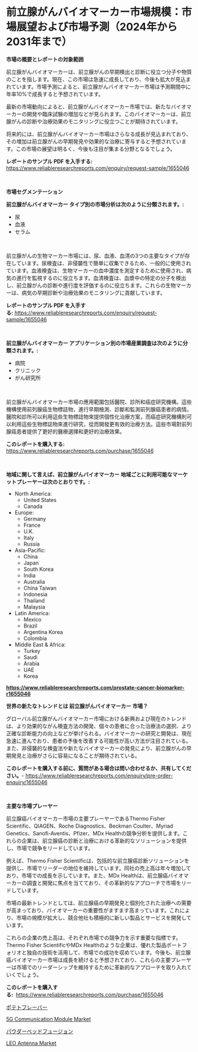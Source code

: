 <p><h1>前立腺がんバイオマーカー市場規模：市場展望および市場予測（2024年から2031年まで）</h1></p><p><strong>市場の概要とレポートの対象範囲</strong></p>
<p><p>前立腺がんバイオマーカーは、前立腺がんの早期検出と診断に役立つ分子や物質のことを指します。現在、この市場は急速に成長しており、今後も拡大が見込まれています。市場予測によると、前立腺がんバイオマーカー市場は予測期間中に年率10%で成長すると予想されています。</p><p>最新の市場動向によると、前立腺がんバイオマーカー市場では、新たなバイオマーカーの開発や臨床試験の増加などが見られます。このバイオマーカーは、前立腺がんの診断や治療効果のモニタリングに役立つことが期待されています。</p><p>将来的には、前立腺がんバイオマーカー市場はさらなる成長が見込まれており、その増加は前立腺がんの早期発見や効果的な治療に寄与すると予想されています。この市場の展望は明るく、今後も注目が集まる分野となるでしょう。</p></p>
<p><strong>レポートのサンプル PDF を入手する:</strong> <a href="https://www.reliableresearchreports.com/enquiry/request-sample/1655046">https://www.reliableresearchreports.com/enquiry/request-sample/1655046</a></p>
<p>&nbsp;</p>
<p><strong>市場セグメンテーション</strong></p>
<p><strong>前立腺がんバイオマーカー タイプ別の市場分析は次のように分類されます。:</strong></p>
<p><ul><li>尿</li><li>血液</li><li>セラム</li></ul></p>
<p>&nbsp;</p>
<p><p>前立腺がんの生物マーカー市場には、尿、血液、血清の3つの主要なタイプが存在しています。尿検査は、非侵襲性で簡単に収集できるため、一般的に使用されています。血液検査は、生物マーカーの血中濃度を測定するために使用され、病気の進行を監視するのに役立ちます。血清検査は、血漿中の特定の分子を検出し、前立腺がんの診断や進行度を評価するのに役立ちます。これらの生物マーカーは、病気の早期診断や治療効果のモニタリングに貢献しています。</p></p>
<p><strong>レポートのサンプル PDF を入手する:</strong>&nbsp;<a href="https://www.reliableresearchreports.com/enquiry/request-sample/1655046">https://www.reliableresearchreports.com/enquiry/request-sample/1655046</a></p>
<p>&nbsp;</p>
<p><strong> 前立腺がんバイオマーカー アプリケーション別の市場産業調査は次のように分類されます。:</strong></p>
<p><ul><li>病院</li><li>クリニック</li><li>がん研究所</li></ul></p>
<p>&nbsp;</p>
<p><p>前立腺がんバイオマーカー市場の應用範圍包括醫院、診所和癌症研究機構。這些機構使用前列腺癌生物標誌物，進行早期檢測、診斷和監測前列腺癌患者的病情。醫院和診所可以利用這些生物標誌物來提供個性化治療方案，而癌症研究機構則可以利用這些生物標誌物來進行研究，從而開發更有效的治療方法。這些市場對前列腺癌患者提供了更好的醫療選擇和更好的治療效果。</p></p>
<p><strong>このレポートを購入する:</strong>&nbsp; <a href="https://www.reliableresearchreports.com/purchase/1655046">https://www.reliableresearchreports.com/purchase/1655046</a></p>
<p>&nbsp;</p>
<p><strong>地域に関して言えば、前立腺がんバイオマーカー 地域ごとに利用可能なマーケットプレーヤーは次のとおりです。:</strong></p>
<p><ul>
    <li>
        North America:
        <ul>
            <li>United States</li>
            <li>Canada</li>
        </ul>
    </li>
    <li>
        Europe:
        <ul>
            <li>Germany</li>
            <li>France</li>
            <li>U.K.</li>
            <li>Italy</li>
            <li>Russia</li>
        </ul>
    </li>
    <li>
        Asia-Pacific:
        <ul>
            <li>China</li>
            <li>Japan</li>
            <li>South Korea</li>
            <li>India</li>
            <li>Australia</li>
            <li>China Taiwan</li>
            <li>Indonesia</li>
            <li>Thailand</li>
            <li>Malaysia</li>
        </ul>
    </li>
    <li>
        Latin America:
        <ul>
            <li>Mexico</li>
            <li>Brazil</li>
            <li>Argentina Korea</li>
            <li>Colombia</li>
        </ul>
    </li>
    <li>
        Middle East & Africa:
        <ul>
            <li>Turkey</li>
            <li>Saudi</li>
            <li>Arabia</li>
            <li>UAE</li>
            <li>Korea</li>
        </ul>
    </li>
    </ul></p>
<p><strong><a href="https://www.reliableresearchreports.com/prostate-cancer-biomarker-r1655046">https://www.reliableresearchreports.com/prostate-cancer-biomarker-r1655046</a></strong>&nbsp;</p>
<p><strong>世界の新たなトレンドとは 前立腺がんバイオマーカー 市場？</strong></p>
<p><p>グローバル前立腺がんバイオマーカー市場における新興および現在のトレンドは、より効果的ながん検査方法の開発、個々の患者に合った治療法の選択、より正確な診断能力の向上などが挙げられる。バイオマーカーの研究と開発は、現在急速に進んでおり、患者の予後を改善する可能性が高い方法が注目されている。また、非侵襲的な検査法や新たなバイオマーカーの発見により、前立腺がんの早期発見と治療がさらに容易になることが期待されている。</p></p>
<p><strong>このレポートを購入する前に、質問がある場合は問い合わせるか、共有してください。</strong>- <a href="https://www.reliableresearchreports.com/enquiry/pre-order-enquiry/1655046">https://www.reliableresearchreports.com/enquiry/pre-order-enquiry/1655046</a></p>
<p>&nbsp;</p>
<p><strong>主要な市場プレーヤー</strong></p>
<p><p>前立腺癌バイオマーカー市場の主要プレーヤーであるThermo Fisher Scientific、QIAGEN、Roche Diagnostics、Beckman Coulter、Myriad Genetics、Sanofi-Aventis、Pfizer、MDx Healthの競争分析を提供します。これらの企業は、前立腺癌の診断と治療における革新的なソリューションを提供し、市場で競争をリードしています。</p><p>例えば、Thermo Fisher Scientificは、包括的な前立腺癌診断ソリューションを提供し、市場でリーダーの地位を維持しています。同社の売上高は年々増加しており、市場での成長を示しています。また、MDx Healthは、前立腺癌バイオマーカーの調査と開発に焦点を当てており、その革新的なアプローチで市場をリードしています。</p><p>市場の最新トレンドとしては、前立腺癌の早期発見と個別化された治療への需要が高まっており、バイオマーカーの重要性がますます高まっています。これにより、市場の規模が拡大し、競合他社も積極的に新しい製品とサービスを開発しています。</p><p>これらの企業の売上高は、それぞれ市場での競争力を示す重要な指標です。Thermo Fisher ScientificやMDx Healthのような企業は、優れた製品ポートフォリオと独自の技術を活用して、市場での成功を収めています。今後も、前立腺癌バイオマーカー市場は成長を続けると予想されており、これらの主要プレーヤーは市場でのリーダーシップを維持するために革新的なアプローチを取り入れていくでしょう。</p></p>
<p><strong>このレポートを購入する:</strong>&nbsp;&nbsp;<a href="https://www.reliableresearchreports.com/purchase/1655046">https://www.reliableresearchreports.com/purchase/1655046</a></p>
<p><p><a href="https://github.com/zjkmgcs938405/Market-Research-Report-List-2/blob/main/776560775843.md">ポテトフレーバー</a></p><p><a href="https://github.com/SheilaBruen2023/Market-Research-Report-List-1/blob/main/5g-communication-module-market.md">5G Communication Module Market</a></p><p><a href="https://github.com/roulaayoub-saad/Market-Research-Report-List-1/blob/main/390928375844.md">パウダーベッドフュージョン</a></p><p><a href="https://github.com/lataunyatinikmelvin59ilbd0dv/Market-Research-Report-List-2/blob/main/leo-antenna-market.md">LEO Antenna Market</a></p></p>